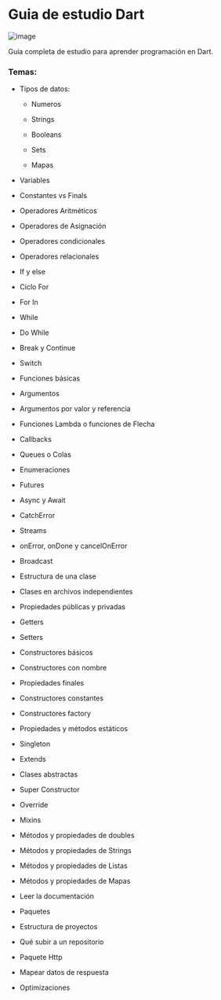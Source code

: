 # Guia de estudio Dart

![image](https://user-images.githubusercontent.com/78452543/224521533-4c5ed126-e267-4607-97d8-3875b7f0be70.png)

Guía completa de estudio para aprender programación en Dart.

### Temas:

- Tipos de datos:

    - Numeros

    - Strings

    - Booleans

    - Sets

    - Mapas

- Variables

- Constantes vs Finals

- Operadores Aritméticos

- Operadores de Asignación

- Operadores condicionales

- Operadores relacionales

- If y else

- Ciclo For

- For In

- While

- Do While

- Break y Continue

- Switch 

- Funciones básicas

- Argumentos

- Argumentos por valor y referencia

- Funciones Lambda o funciones de Flecha

- Callbacks

- Queues o Colas

- Enumeraciones

- Futures

- Async y Await

- CatchError

- Streams

- onError, onDone y cancelOnError

- Broadcast

- Estructura de una clase

- Clases en archivos independientes

- Propiedades públicas y privadas

- Getters

- Setters

- Constructores básicos

- Constructores con nombre

- Propiedades finales

- Constructores constantes

- Constructores factory

- Propiedades y métodos estáticos

- Singleton

- Extends

- Clases abstractas

- Super Constructor

- Override

- Mixins

- Métodos y propiedades de doubles

- Métodos y propiedades de Strings

- Métodos y propiedades de Listas

- Métodos y propiedades de Mapas

- Leer la documentación

- Paquetes

- Estructura de proyectos

- Qué subir a un repositorio

- Paquete Http

- Mapear datos de respuesta

- Optimizaciones
